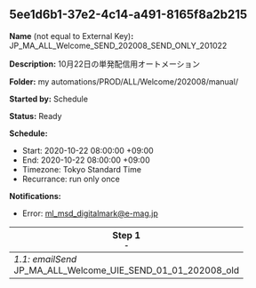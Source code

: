 ## 5ee1d6b1-37e2-4c14-a491-8165f8a2b215

**Name** (not equal to External Key)**:** JP_MA_ALL_Welcome_SEND_202008_SEND_ONLY_201022

**Description:** 10月22日の単発配信用オートメーション

**Folder:** my automations/PROD/ALL/Welcome/202008/manual/

**Started by:** Schedule

**Status:** Ready

**Schedule:**

* Start: 2020-10-22 08:00:00 +09:00
* End: 2020-10-22 08:00:00 +09:00
* Timezone: Tokyo Standard Time
* Recurrance: run only once

**Notifications:**

* Error: ml_msd_digitalmark@e-mag.jp

| Step 1<br>_<small>-</small>_ |
| --- |
| _1.1: emailSend_<br>JP_MA_ALL_Welcome_UIE_SEND_01_01_202008_old |

